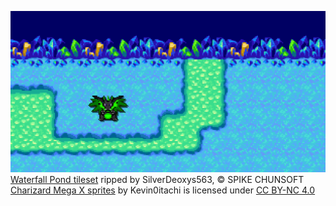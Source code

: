 ![](banner.webp)
[Waterfall Pond tileset](https://www.spriters-resource.com/game_boy_advance/pokemonmysterydungeonredrescueteam/sheet/85450/)
ripped by SilverDeoxys563, &copy; SPIKE CHUNSOFT  
[Charizard Mega X sprites](https://sprites.pmdcollab.org/#/0006?form=1) by Kevin0itachi is licensed
under [CC BY-NC 4.0](https://creativecommons.org/licenses/by-nc/4.0/?ref=chooser-v1)

